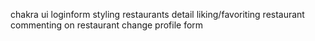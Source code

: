 chakra ui
loginform styling
restaurants detail
liking/favoriting restaurant
commenting on restaurant
change profile form